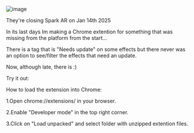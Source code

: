 ![image](https://github.com/user-attachments/assets/a1556caa-3dbb-4d9b-a016-cc4026f737f1)



They're closing Spark AR on Jan 14th 2025

In its last days Im making a Chrome extention for something that was missing from the platform from the start...

There is a tag that is "Needs update" on some effects but there never was an option to see/filter the effects that need an update.

Now, although late, there is :)

Try it out:

How to load the extension into Chrome:

1.Open chrome://extensions/ in your browser.

2.Enable "Developer mode" in the top right corner.

3.Click on "Load unpacked" and select folder with unzipped extention files.
